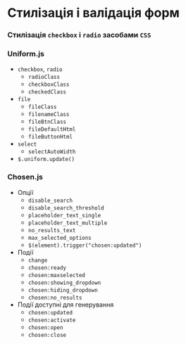 # Стилізація і валідація форм

### Стилізація `checkbox` і `radio` засобами `CSS`
### Uniform.js
* `checkbox`, `radio`
  * `radioClass`
  * `checkboxClass`
  * `checkedClass`
* `file`
  * `fileClass`
  * `filenameClass`
  * `fileBtnClass`
  * `fileDefaultHtml`
  * `fileButtonHtml`
* `select`
  * `selectAutoWidth `
* `$.uniform.update()`

### Chosen.js
* Опції
  * `disable_search`
  * `disable_search_threshold`
  * `placeholder_text_single`
  * `placeholder_text_multiple`
  * `no_results_text`
  * `max_selected_options`
  * `$(element).trigger("chosen:updated")`
* Події
  * `change`
  * `chosen:ready`
  * `chosen:maxselected`
  * `chosen:showing_dropdown`
  * `chosen:hiding_dropdown`
  * `chosen:no_results`
* Події доступні для генерування
  * `chosen:updated`
  * `chosen:activate`
  * `chosen:open`
  * `chosen:close`
